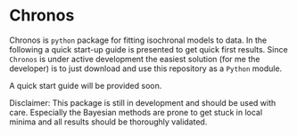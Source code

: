 # Chronos

Chronos is `python` package for fitting isochronal models to data. In the following a quick start-up guide is presented to get quick first results. Since `Chronos` is under active development the easiest solution (for me the developer) is to just download and use this repository as a `Python` module. 

A quick start guide will be provided soon.

Disclaimer: This package is still in development and should be used with care. Especially the Bayesian methods are prone to get stuck in local minima and all results should be thoroughly validated.
